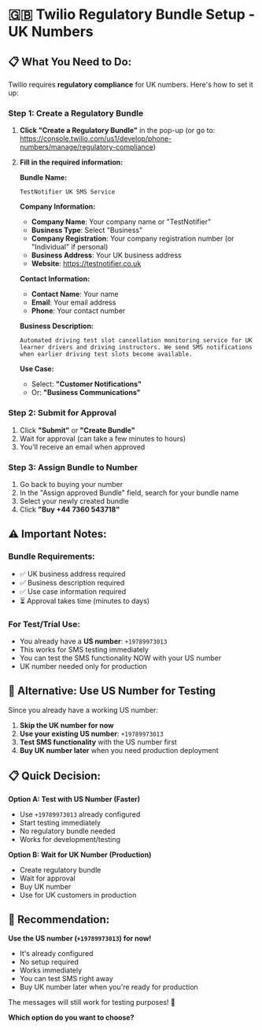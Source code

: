 # 🇬🇧 Twilio Regulatory Bundle Setup - UK Numbers

## 📋 **What You Need to Do:**

Twilio requires **regulatory compliance** for UK numbers. Here's how to set it up:

### **Step 1: Create a Regulatory Bundle**

1. **Click "Create a Regulatory Bundle"** in the pop-up (or go to: https://console.twilio.com/us1/develop/phone-numbers/manage/regulatory-compliance)
2. **Fill in the required information:**

   **Bundle Name:**
   ```
   TestNotifier UK SMS Service
   ```

   **Company Information:**
   - **Company Name**: Your company name or "TestNotifier"
   - **Business Type**: Select "Business"
   - **Company Registration**: Your company registration number (or "Individual" if personal)
   - **Business Address**: Your UK business address
   - **Website**: https://testnotifier.co.uk

   **Contact Information:**
   - **Contact Name**: Your name
   - **Email**: Your email address
   - **Phone**: Your contact number

   **Business Description:**
   ```
   Automated driving test slot cancellation monitoring service for UK learner drivers and driving instructors. We send SMS notifications when earlier driving test slots become available.
   ```

   **Use Case:**
   - Select: **"Customer Notifications"**
   - Or: **"Business Communications"**

### **Step 2: Submit for Approval**

1. Click **"Submit"** or **"Create Bundle"**
2. Wait for approval (can take a few minutes to hours)
3. You'll receive an email when approved

### **Step 3: Assign Bundle to Number**

1. Go back to buying your number
2. In the "Assign approved Bundle" field, search for your bundle name
3. Select your newly created bundle
4. Click **"Buy +44 7360 543718"**

## ⚠️ **Important Notes:**

### **Bundle Requirements:**
- ✅ UK business address required
- ✅ Business description required
- ✅ Use case information required
- ⏳ Approval takes time (minutes to days)

### **For Test/Trial Use:**
- You already have a **US number**: `+19789973013`
- This works for SMS testing immediately
- You can test the SMS functionality NOW with your US number
- UK number needed only for production

## 🎯 **Alternative: Use US Number for Testing**

Since you already have a working US number:

1. **Skip the UK number for now**
2. **Use your existing US number**: `+19789973013`
3. **Test SMS functionality** with the US number first
4. **Buy UK number later** when you need production deployment

## 📋 **Quick Decision:**

**Option A: Test with US Number (Faster)**
- Use `+19789973013` already configured
- Start testing immediately
- No regulatory bundle needed
- Works for development/testing

**Option B: Wait for UK Number (Production)**
- Create regulatory bundle
- Wait for approval
- Buy UK number
- Use for UK customers in production

## 🤔 **Recommendation:**

**Use the US number (`+19789973013`) for now!**
- It's already configured
- No setup required
- Works immediately
- You can test SMS right away
- Buy UK number later when you're ready for production

The messages will still work for testing purposes! 🚀

**Which option do you want to choose?**
